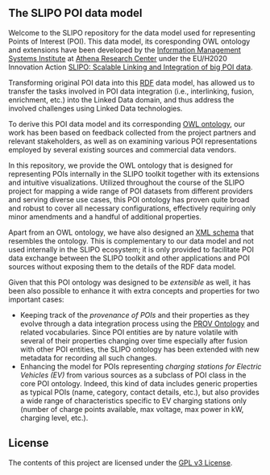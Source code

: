 <html>
<HEAD>
</head>
<body>


<div id="readme" class="clearfix announce instapaper_body md">
<article class="markdown-body entry-content" itemprop="mainContentOfPage">

<h2><a name="slipo-poi-model" class="anchor" href="#slipo-poi-model"><span class="octicon octicon-link"></span></a>The SLIPO POI data model</h2>

<p>Welcome to the SLIPO repository for the data model used for representing Points of Interest (POI). This data model, its coresponding OWL ontology and extensions have been developed by the <a href="http://www.imis.athena-innovation.gr/">Information Management Systems Institute</a> at <a href="http://www.athena-innovation.gr/en.html">Athena Research Center</a> under the EU/H2020 Innovation Action <a href="http://slipo.eu">SLIPO: Scalable Linking and Integration of big POI data</a>.</p>


<p>Transforming original POI data into this <a href="https://www.w3.org/RDF/">RDF</a> data model, has allowed us to transfer the tasks involved in POI data integration (i.e., interlinking, fusion, enrichment, etc.) into the Linked Data domain, and thus address the involved challenges using Linked Data technologies.</p>

<p>To derive this POI data model and its corresponding <a href="https://www.w3.org/OWL/">OWL ontology</a>, our work has been based on feedback collected from the project partners and relevant stakeholders, as well as on examining various POI representations employed by several existing sources and commercial data vendors.

<p>In this repository, we provide the OWL ontology that is designed for representing POIs internally in the SLIPO toolkit together with its extensions and intuitive visualizations. Utilized throughout the course of the SLIPO project for mapping a wide range of POI datasets from different providers and serving diverse use cases, this POI ontology has proven quite broad and robust to cover all necessary configurations, effectively requiring only minor amendments and a handful of additional properties. </p>

<p>Apart from an OWL ontology, we have also designed an <a href="https://www.w3.org/standards/xml/schema.html">XML schema</a> that resembles the ontology. This is complementary to our data model and not used internally in the SLIPO ecosystem; it is only provided to facilitate POI data exchange between the SLIPO toolkit and other applications and POI sources without exposing them to the details of the RDF data model.</p>

<p>Given that this POI ontology was designed to be <i>extensible</i> as well, it has been also possible to enhance it with extra concepts and properties for two important cases:</p>

<ul>
<li>Keeping track of the <i>provenance of POIs</i> and their properties as they evolve through a data integration process using the <a href="https://www.w3.org/TR/prov-o/">PROV Ontology</a> and related vocabularies. Since POI entities are by nature volatile with several of their properties changing over time especially after fusion with other POI entities, the SLIPO ontology has been extended with new metadata for recording all such changes.</li>

<li>Enhancing the model for POIs representing <i>charging stations for Electric Vehicles (EV)</i> from various sources as a subclass of POI class in the core POI ontology. Indeed, this kind of data includes generic properties as typical POIs (name, category, contact details, etc.), but also provides a wide range of characteristics specific to EV charging stations only (number of charge points available, max voltage, max power in kW, charging level, etc.).</li>
</ul>


<h2>
<a name="license" class="anchor" href="#license"><span class="octicon octicon-link"></span></a>License</h2>

<p>The contents of this project are licensed under the <a href="https://github.com/SLIPO-EU/poi-data-model/blob/master/LICENSE">GPL v3 License</a>.</p></article>

</body>
</html>
